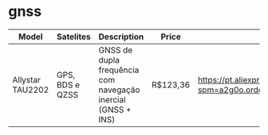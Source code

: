 # gnss

| Model | Satelites | Description | Price | link |
|---|---|---|---|---|
Allystar TAU2202 | GPS, BDS e QZSS | GNSS de dupla frequência com navegação inercial (GNSS + INS) | R$123,36 | https://pt.aliexpress.com/item/1005007652958187.html?spm=a2g0o.order_list.order_list_main.59.6e8d1802bRaJ9M&gatewayAdapt=glo2bra |
